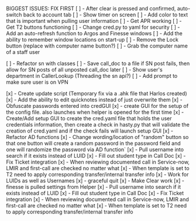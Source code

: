 BIGGEST ISSUES: FIX FIRST
[ ] - After clear is pressed and confirmed, auto-switch back to account tab
[ ] - Show timer on screen
[ ] - Add color to text that is important when pulling user information
[ ] - Get APR working
[ ] - Get T2 buttons functioning
[ ] - Change cred.py to yaml for security
[ ] - Add an auto-refresh function to Argos and Finesse windows
[ ] - Add the ability to remember window locations on start-up
[ ] - Remove the Lock button (replace with computer name button?)
[ ] - Grab the computer name of a staff user


[ ] - Refactor sn with classes
[ ] - Save call_doc to a file if SN post fails, then allow for SN posts of all unposted call_doc later
[ ] - Show user's department in CallerLookup (Threading the sn api?)
[ ] - Add prompt to make sure user is on VPN


[x] - Create update script (Temporary fix via a .ahk file that Harlos created)
[x] - Add the ability to edit quicknotes instead of just overwrite them
[x] - Obfuscate passwords entered into credGUI
[x] - create GUI for the setup of the config file. also launches when helper is opened for the first time
[x] - Create/Add setup GUI to create the cred.yaml file that holds the user credentials information, then create a check in hasty.py that will validate the creation of cred.yaml and if the check fails will launch setup GUI
[x] - Refactor AD functions
[x] - Change wording/location of "random" button so that one button will create a random password in the password field and one will randomize the password via AD function`
[x] - Pull username into search if it exists instead of LUID
[x] - Fill out student type in Call Doc
[x] - Fix Ticket integration
[x] - When reviewing documented call in Service-now, LMIR and first-call are checked no matter what
[x] - When template is set to T2 need to apply corresponding transfer/internal transfer info
[x] - Work for LUIDs as well as Usernames
[x] - graceful quit
[x] - Make Clear work
[x] - finesse is pulled settings from Helper
[x] - Pull username into search if it exists instead of LUID
[x] - Fill out student type in Call Doc
[x] - Fix Ticket integration
[x] - When reviewing documented call in Service-now, LMIR and first-call are checked no matter what
[x] - When template is set to T2 need to apply corresponding transfer/internal transfer info
